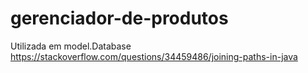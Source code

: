 # gerenciador-de-produtos


Utilizada em model.Database https://stackoverflow.com/questions/34459486/joining-paths-in-java
